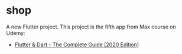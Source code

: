 # shop

A new Flutter project.
This project is the fifth app from Max course on Udemy:

- [Flutter & Dart - The Complete Guide [2020 Edition]](https://www.udemy.com/course/learn-flutter-dart-to-build-ios-android-apps/)
